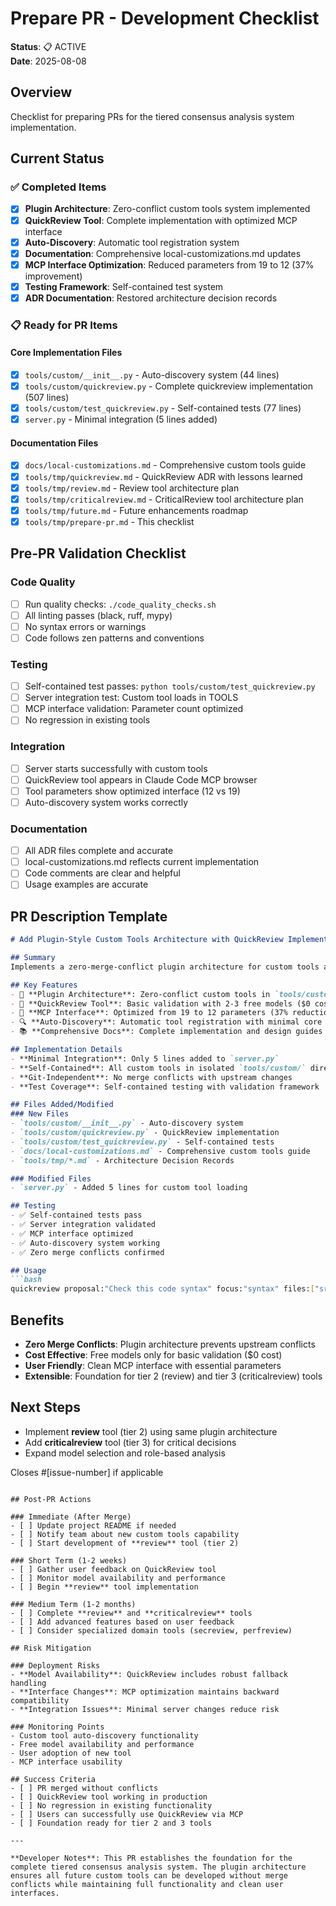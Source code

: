 # Prepare PR - Development Checklist

**Status**: 📋 ACTIVE  
**Date**: 2025-08-08  

## Overview
Checklist for preparing PRs for the tiered consensus analysis system implementation.

## Current Status

### ✅ Completed Items
- [x] **Plugin Architecture**: Zero-conflict custom tools system implemented
- [x] **QuickReview Tool**: Complete implementation with optimized MCP interface  
- [x] **Auto-Discovery**: Automatic tool registration system
- [x] **Documentation**: Comprehensive local-customizations.md updates
- [x] **MCP Interface Optimization**: Reduced parameters from 19 to 12 (37% improvement)
- [x] **Testing Framework**: Self-contained test system
- [x] **ADR Documentation**: Restored architecture decision records

### 📋 Ready for PR Items

#### Core Implementation Files
- [x] `tools/custom/__init__.py` - Auto-discovery system (44 lines)
- [x] `tools/custom/quickreview.py` - Complete quickreview implementation (507 lines)
- [x] `tools/custom/test_quickreview.py` - Self-contained tests (77 lines)
- [x] `server.py` - Minimal integration (5 lines added)

#### Documentation Files  
- [x] `docs/local-customizations.md` - Comprehensive custom tools guide
- [x] `tools/tmp/quickreview.md` - QuickReview ADR with lessons learned
- [x] `tools/tmp/review.md` - Review tool architecture plan
- [x] `tools/tmp/criticalreview.md` - CriticalReview tool architecture plan
- [x] `tools/tmp/future.md` - Future enhancements roadmap
- [x] `tools/tmp/prepare-pr.md` - This checklist

## Pre-PR Validation Checklist

### Code Quality
- [ ] Run quality checks: `./code_quality_checks.sh`
- [ ] All linting passes (black, ruff, mypy)
- [ ] No syntax errors or warnings
- [ ] Code follows zen patterns and conventions

### Testing
- [ ] Self-contained test passes: `python tools/custom/test_quickreview.py`
- [ ] Server integration test: Custom tool loads in TOOLS
- [ ] MCP interface validation: Parameter count optimized
- [ ] No regression in existing tools

### Integration
- [ ] Server starts successfully with custom tools
- [ ] QuickReview tool appears in Claude Code MCP browser
- [ ] Tool parameters show optimized interface (12 vs 19)
- [ ] Auto-discovery system works correctly

### Documentation
- [ ] All ADR files complete and accurate
- [ ] local-customizations.md reflects current implementation
- [ ] Code comments are clear and helpful
- [ ] Usage examples are accurate

## PR Description Template

```markdown
# Add Plugin-Style Custom Tools Architecture with QuickReview Implementation

## Summary
Implements a zero-merge-conflict plugin architecture for custom tools and delivers the first tool: **QuickReview** for basic validation using free models.

## Key Features
- 🔌 **Plugin Architecture**: Zero-conflict custom tools in `tools/custom/`
- 🤖 **QuickReview Tool**: Basic validation with 2-3 free models ($0 cost)
- 📱 **MCP Interface**: Optimized from 19 to 12 parameters (37% reduction)
- 🔍 **Auto-Discovery**: Automatic tool registration with minimal core changes
- 📚 **Comprehensive Docs**: Complete implementation and design guides

## Implementation Details
- **Minimal Integration**: Only 5 lines added to `server.py`
- **Self-Contained**: All custom tools in isolated `tools/custom/` directory
- **Git-Independent**: No merge conflicts with upstream changes
- **Test Coverage**: Self-contained testing with validation framework

## Files Added/Modified
### New Files
- `tools/custom/__init__.py` - Auto-discovery system
- `tools/custom/quickreview.py` - QuickReview implementation  
- `tools/custom/test_quickreview.py` - Self-contained tests
- `docs/local-customizations.md` - Comprehensive custom tools guide
- `tools/tmp/*.md` - Architecture Decision Records

### Modified Files
- `server.py` - Added 5 lines for custom tool loading

## Testing
- ✅ Self-contained tests pass
- ✅ Server integration validated  
- ✅ MCP interface optimized
- ✅ Auto-discovery system working
- ✅ Zero merge conflicts confirmed

## Usage
```bash
quickreview proposal:"Check this code syntax" focus:"syntax" files:["src/auth.py"]
```

## Benefits
- **Zero Merge Conflicts**: Plugin architecture prevents upstream conflicts
- **Cost Effective**: Free models only for basic validation ($0 cost)
- **User Friendly**: Clean MCP interface with essential parameters
- **Extensible**: Foundation for tier 2 (review) and tier 3 (criticalreview) tools

## Next Steps  
- Implement **review** tool (tier 2) using same plugin architecture
- Add **criticalreview** tool (tier 3) for critical decisions
- Expand model selection and role-based analysis

Closes #[issue-number] if applicable
```

## Post-PR Actions

### Immediate (After Merge)
- [ ] Update project README if needed
- [ ] Notify team about new custom tools capability
- [ ] Start development of **review** tool (tier 2)

### Short Term (1-2 weeks)
- [ ] Gather user feedback on QuickReview tool
- [ ] Monitor model availability and performance
- [ ] Begin **review** tool implementation

### Medium Term (1-2 months)  
- [ ] Complete **review** and **criticalreview** tools
- [ ] Add advanced features based on user feedback
- [ ] Consider specialized domain tools (secreview, perfreview)

## Risk Mitigation

### Deployment Risks
- **Model Availability**: QuickReview includes robust fallback handling
- **Interface Changes**: MCP optimization maintains backward compatibility
- **Integration Issues**: Minimal server changes reduce risk

### Monitoring Points
- Custom tool auto-discovery functionality
- Free model availability and performance  
- User adoption of new tool
- MCP interface usability

## Success Criteria
- [ ] PR merged without conflicts
- [ ] QuickReview tool working in production
- [ ] No regression in existing functionality
- [ ] Users can successfully use QuickReview via MCP
- [ ] Foundation ready for tier 2 and 3 tools

---

**Developer Notes**: This PR establishes the foundation for the complete tiered consensus analysis system. The plugin architecture ensures all future custom tools can be developed without merge conflicts while maintaining full functionality and clean user interfaces.